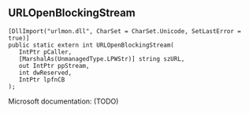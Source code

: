 ## URLOpenBlockingStream

```
[DllImport("urlmon.dll", CharSet = CharSet.Unicode, SetLastError = true)]
public static extern int URLOpenBlockingStream(
   IntPtr pCaller,
   [MarshalAs(UnmanagedType.LPWStr)] string szURL,
   out IntPtr ppStream,
   int dwReserved,
   IntPtr lpfnCB
);
```

Microsoft documentation: (TODO)
